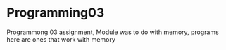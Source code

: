 # Programming03
Programmong 03 assignment, Module was to do with memory, programs here are ones that work with memory
